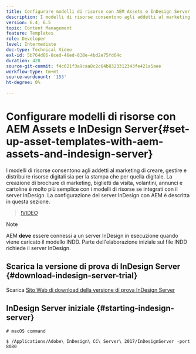 ```yaml
---
title: Configurare modelli di risorse con AEM Assets e InDesign Server
description: I modelli di risorse consentono agli addetti al marketing di creare, gestire e distribuire risorse digitali sia per la stampa che per quella digitale. La creazione di brochure di marketing, biglietti da visita, volantini, annunci e cartoline è molto più semplice con i modelli di risorse se integrati con il server InDesign. La configurazione del server InDesign con AEM è descritta in questa sezione.
version: 6.4, 6.5
topic: Content Management
feature: Templates
role: Developer
level: Intermediate
doc-type: Technical Video
exl-id: 5b764d86-8ced-46ed-838e-4bd2e75fd64c
duration: 428
source-git-commit: f4c621f3a9caa8c2c64b8323312343fe421a5aee
workflow-type: tm+mt
source-wordcount: '153'
ht-degree: 0%

---
```


# Configurare modelli di risorse con AEM Assets e InDesign Server{#set-up-asset-templates-with-aem-assets-and-indesign-server}

I modelli di risorse consentono agli addetti al marketing di creare, gestire e distribuire risorse digitali sia per la stampa che per quella digitale. La creazione di brochure di marketing, biglietti da visita, volantini, annunci e cartoline è molto più semplice con i modelli di risorse se integrati con il server InDesign. La configurazione del server InDesign con AEM è descritta in questa sezione.

>[!VIDEO](https://video.tv.adobe.com/v/17069?quality=12&learn=on)

>[!NOTE]
>
>AEM **deve** essere connessi a un server InDesign in esecuzione quando viene caricato il modello INDD. Parte dell&#39;elaborazione iniziale sul file INDD richiede il server InDesign.

## Scarica la versione di prova di InDesign Server {#download-indesign-server-trial}

Scarica [Sito Web di download della versione di prova InDesign Server](https://www.adobeprerelease.com/)

## InDesign Server iniziale {#starting-indesign-server}

```shell
# macOS command

$ /Applications/Adobe\ InDesign\ CC\ Server\ 2017/InDesignServer -port 8080
```
